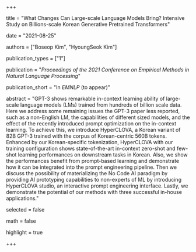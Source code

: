 +++

title = "What Changes Can Large-scale Language Models Bring? Intensive Study on Billions-scale Korean Generative Pretrained Transformers"

date = "2021-08-25"

authors = ["Boseop Kim", "HyoungSeok Kim"]

publication_types = ["1"]

publication = "*Proceedings of the 2021 Conference on Empirical Methods in Natural Language Processing*"

publication_short = "In *EMNLP* (to appear)"

abstract = "GPT-3 shows remarkable in-context learning ability of large-scale language models (LMs) trained from hundreds of billion scale data.
Here we address some remaining issues the GPT-3 paper less reported, such as a non-English LM, the capabilities of different sized models, and the effect of the recently introduced prompt optimization on the in-context learning. To achieve this, we introduce HyperCLOVA, a Korean variant of 82B GPT-3 trained with the corpus of Korean-centric 560B tokens. Enhanced by our Korean-specific tokenization, HyperCLOVA with our training configuration shows state-of-the-art in-context zero-shot and few-shot learning performances on downstream tasks in Korean. Also, we show the performances benefit from prompt-based learning and demonstrate how it can be integrated into the prompt engineering pipeline. Then we discuss the possibility of materializing the No Code AI paradigm by providing AI prototyping capabilities to non-experts of ML by introducing HyperCLOVA studio, an interactive prompt engineering interface. Lastly, we demonstrate the potential of our methods with three successful in-house applications."

selected = false

math = false

highlight = true

+++

